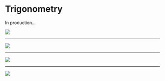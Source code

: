 # Trigonometry 

In production...

<img src="https://latex.codecogs.com/gif.latex?\text{Let}\%20\left(\theta,\%20r\right)\in\mathbb{R}^2" />

---

<img src="https://latex.codecogs.com/gif.latex?\left(E_1\right):\%20\cos\left(\theta\right)=r\%20\Leftrightarrow\%20\left(\theta=\operatorname{acos}\left(r\right)\left[2\pi\right]\right)\vee\left(\theta=-\operatorname{acos}\left(r\right)\left[2\pi\right]\right)" />

---

<img src="https://latex.codecogs.com/gif.latex?\left(E_2\right):\%20\sin\left(\theta\right)=r\%20\Leftrightarrow\%20\left(\theta=\operatorname{asin}\left(r\right)\left[2\pi\right]\right)\vee\left(\theta=\pi-\operatorname{asin}\left(r\right)\left[2\pi\right]\right)" />

---

<img src="https://latex.codecogs.com/gif.latex?\left(E_3\right):\%20\tan\left(\theta\right)=r\%20\Leftrightarrow\%20\left(\theta=\operatorname{atan}\left(r\right)\left[2\pi\right]\right)\vee\left(\theta=\pi+\operatorname{atan}\left(r\right)\left[2\pi\right]\right)" />
